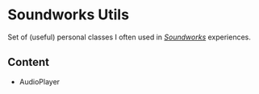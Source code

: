 # Soundworks Utils

Set of (useful) personal classes I often used in [*Soundworks*](https://github.com/collective-soundworks/soundworks/) experiences.

## Content

* AudioPlayer